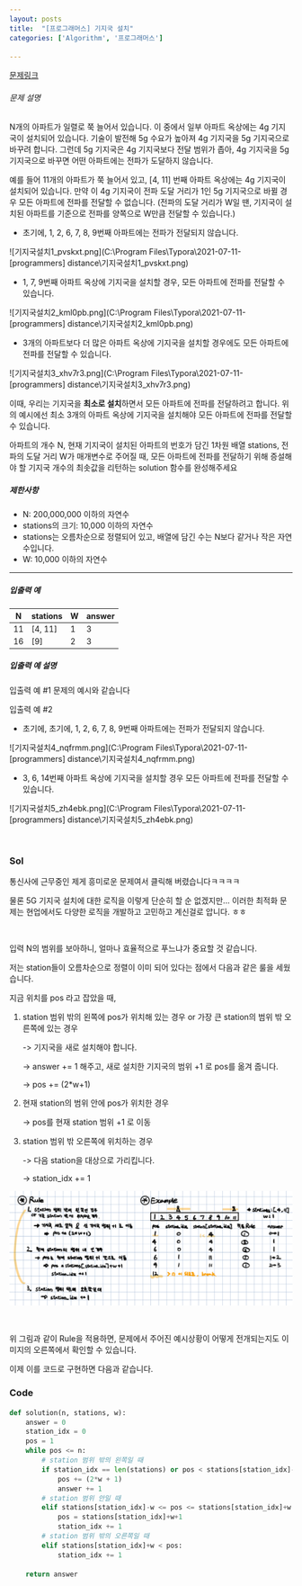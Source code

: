 ```yaml
---
layout: posts
title:  "[프로그래머스] 기지국 설치"
categories: ['Algorithm', '프로그래머스']

---
```


[문제링크](https://programmers.co.kr/learn/courses/30/lessons/12979)
<br/>



###### 문제 설명

N개의 아파트가 일렬로 쭉 늘어서 있습니다. 이 중에서 일부 아파트 옥상에는 4g 기지국이 설치되어 있습니다. 기술이 발전해 5g 수요가 높아져 4g 기지국을 5g 기지국으로 바꾸려 합니다. 그런데 5g 기지국은 4g 기지국보다 전달 범위가 좁아, 4g 기지국을 5g 기지국으로 바꾸면 어떤 아파트에는 전파가 도달하지 않습니다.

예를 들어 11개의 아파트가 쭉 늘어서 있고, [4, 11] 번째 아파트 옥상에는 4g 기지국이 설치되어 있습니다. 만약 이 4g 기지국이 전파 도달 거리가 1인 5g 기지국으로 바뀔 경우 모든 아파트에 전파를 전달할 수 없습니다. (전파의 도달 거리가 W일 땐, 기지국이 설치된 아파트를 기준으로 전파를 양쪽으로 W만큼 전달할 수 있습니다.)

- 초기에, 1, 2, 6, 7, 8, 9번째 아파트에는 전파가 전달되지 않습니다.

![기지국설치1_pvskxt.png](C:\Program Files\Typora\2021-07-11-[programmers] distance\기지국설치1_pvskxt.png)

- 1, 7, 9번째 아파트 옥상에 기지국을 설치할 경우, 모든 아파트에 전파를 전달할 수 있습니다.

![기지국설치2_kml0pb.png](C:\Program Files\Typora\2021-07-11-[programmers] distance\기지국설치2_kml0pb.png)

- 3개의 아파트보다 더 많은 아파트 옥상에 기지국을 설치할 경우에도 모든 아파트에 전파를 전달할 수 있습니다.

![기지국설치3_xhv7r3.png](C:\Program Files\Typora\2021-07-11-[programmers] distance\기지국설치3_xhv7r3.png)

이때, 우리는 기지국을 **최소로 설치**하면서 모든 아파트에 전파를 전달하려고 합니다. 위의 예시에선 최소 3개의 아파트 옥상에 기지국을 설치해야 모든 아파트에 전파를 전달할 수 있습니다.

아파트의 개수 N, 현재 기지국이 설치된 아파트의 번호가 담긴 1차원 배열 stations, 전파의 도달 거리 W가 매개변수로 주어질 때, 모든 아파트에 전파를 전달하기 위해 증설해야 할 기지국 개수의 최솟값을 리턴하는 solution 함수를 완성해주세요

##### 제한사항

- N: 200,000,000 이하의 자연수
- stations의 크기: 10,000 이하의 자연수
- stations는 오름차순으로 정렬되어 있고, 배열에 담긴 수는 N보다 같거나 작은 자연수입니다.
- W: 10,000 이하의 자연수

------

##### 입출력 예

| N    | stations | W    | answer |
| ---- | -------- | ---- | ------ |
| 11   | [4, 11]  | 1    | 3      |
| 16   | [9]      | 2    | 3      |

##### 입출력 예 설명

입출력 예 #1
문제의 예시와 같습니다

입출력 예 #2

- 초기에, 초기에, 1, 2, 6, 7, 8, 9번째 아파트에는 전파가 전달되지 않습니다.

![기지국설치4_nqfrmm.png](C:\Program Files\Typora\2021-07-11-[programmers] distance\기지국설치4_nqfrmm.png)

- 3, 6, 14번째 아파트 옥상에 기지국을 설치할 경우 모든 아파트에 전파를 전달할 수 있습니다.

![기지국설치5_zh4ebk.png](C:\Program Files\Typora\2021-07-11-[programmers] distance\기지국설치5_zh4ebk.png)



<br/>

### Sol

통신사에 근무중인 제게 흥미로운 문제여서 클릭해 버렸습니다ㅋㅋㅋㅋ

물론 5G 기지국 설치에 대한 로직을 이렇게 단순히 할 순 없겠지만... 이러한 최적화 문제는 현업에서도 다양한 로직을 개발하고 고민하고 계신걸로 압니다. ㅎㅎ

<br/>

입력 N의 범위를 보아하니, 얼마나 효율적으로 푸느냐가 중요할 것 같습니다. 

저는 station들이 오름차순으로 정렬이 이미 되어 있다는 점에서 다음과 같은 룰을 세웠습니다.

지금 위치를 pos 라고 잡았을 때,

1. station 범위 밖의 왼쪽에 pos가 위치해 있는 경우 or 가장 큰 station의 범위 밖 오른쪽에 있는 경우

   -> 기지국을 새로 설치해야 합니다.

   -> answer += 1 해주고, 새로 설치한 기지국의 범위 +1 로 pos를 옮겨 줍니다.

   -> pos += (2*w+1)

2. 현재 station의 범위 안에 pos가 위치한 경우

   -> pos를 현재 station 범위 +1 로 이동

3. station 범위 밖 오른쪽에 위치하는 경우

   -> 다음 station을 대상으로 가리킵니다.

   -> station_idx += 1



![image](https://github.com/guard1000/guard1000.github.io/blob/master/imgs/%5Bprogrammers%5D%20station_1.png?raw=true)





<br/>

위 그림과 같이 Rule을 적용하면, 문제에서 주어진 예시상황이 어떻게 전개되는지도 이미지의 오른쪽에서 확인할 수 있습니다. 

이제 이를 코드로 구현하면 다음과 같습니다.



### Code

```python
def solution(n, stations, w):
    answer = 0
    station_idx = 0
    pos = 1
    while pos <= n:
        # station 범위 밖의 왼쪽일 때
        if station_idx == len(stations) or pos < stations[station_idx]-w:
            pos += (2*w + 1)
            answer += 1
        # station 범위 안일 때
        elif stations[station_idx]-w <= pos <= stations[station_idx]+w:
            pos = stations[station_idx]+w+1
            station_idx += 1
        # station 범위 밖의 오른쪽일 때
        elif stations[station_idx]+w < pos:
            station_idx += 1
    
    return answer
```















